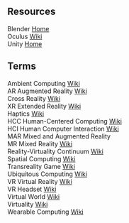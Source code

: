 ## Resources

Blender [Home](https://www.blender.org)<br>
Oculus [Wiki](https://en.wikipedia.org/wiki/Oculus_(brand))<br>
Unity [Home](https://unity.com)<br>

## Terms

Ambient Computing [Wiki](https://en.wikipedia.org/wiki/Ambient_intelligence)<br>
AR Augmented Reality [Wiki](https://en.wikipedia.org/wiki/Augmented_reality)<br>
Cross Reality [Wiki](https://en.wikipedia.org/wiki/X_Reality)<br>
XR Extended Reality [Wiki](https://en.wikipedia.org/wiki/Extended_reality)<br>
Haptics [Wiki](https://en.wikipedia.org/wiki/Haptic_technology)<br>
HCC Human-Centered Computing [Wiki](https://en.wikipedia.org/wiki/Human-centered_computing)<br>
HCI Human Computer Interaction [Wiki](https://en.wikipedia.org/wiki/Human–computer_interaction)<br>
MAR Mixed and Augmented Reality<br>
MR Mixed Reality [Wiki](https://en.wikipedia.org/wiki/Mixed_reality)<br>
Reality-Virtuality Continuum [Wiki](https://en.wikipedia.org/wiki/Reality–virtuality_continuum)<br>
Spatial Computing [Wiki](https://en.wikipedia.org/wiki/Spatial_computing)<br>
Transreality Game [Wiki](https://en.wikipedia.org/wiki/Transreality_game)<br>
Ubiquitous Computing [Wiki](https://en.wikipedia.org/wiki/Ubiquitous_computing)<br>
VR Virtual Reality [Wiki](https://en.wikipedia.org/wiki/Virtual_reality)<br>
VR Headset [Wiki](https://en.wikipedia.org/wiki/Virtual_reality_headset)<br>
Virtual World [Wiki](https://en.wikipedia.org/wiki/Virtual_world)<br>
Virtuality [Wiki](https://en.wikipedia.org/wiki/Virtuality_(philosophy))<br>
Wearable Computing [Wiki](https://en.wikipedia.org/wiki/Wearable_computer)<br>
